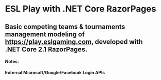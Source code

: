 # ESL Play with .NET Core RazorPages
## Basic competing teams & tournaments management modeling of https://play.eslgaming.com, developed with .NET Core 2.1 RazorPages.

#### Notes:
#### External Microsoft/Google/Facebook Login APIs
